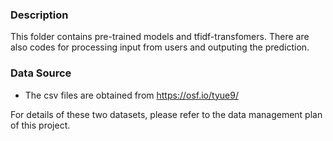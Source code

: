 ### Description
This folder contains pre-trained models and tfidf-transfomers. There are also codes for processing input from users and outputing the prediction.

### Data Source
- The csv files are obtained from https://osf.io/tyue9/

For details of these two datasets, please refer to the data management plan of this project. 
